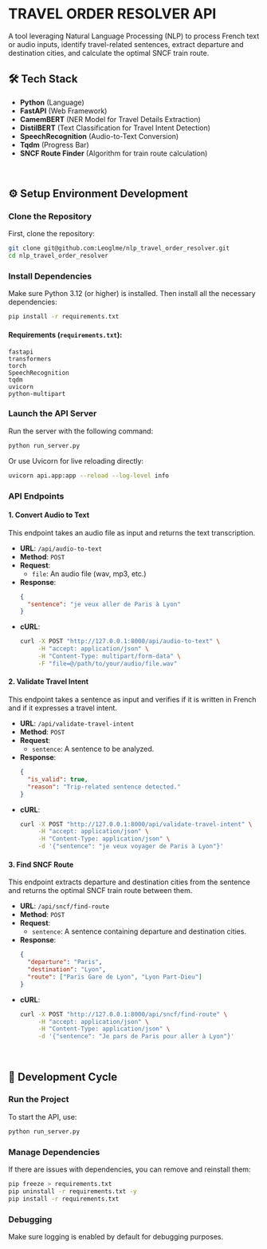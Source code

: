 # TRAVEL ORDER RESOLVER API
A tool leveraging Natural Language Processing (NLP) to process French text or audio inputs, identify travel-related sentences, extract departure and destination cities, and calculate the optimal SNCF train route.

## 🛠 Tech Stack
- **Python** (Language)
- **FastAPI** (Web Framework)
- **CamemBERT** (NER Model for Travel Details Extraction)
- **DistilBERT** (Text Classification for Travel Intent Detection)
- **SpeechRecognition** (Audio-to-Text Conversion)
- **Tqdm** (Progress Bar)
- **SNCF Route Finder** (Algorithm for train route calculation)

<br />

## ⚙️ Setup Environment Development

### Clone the Repository
First, clone the repository:
```bash
git clone git@github.com:Leoglme/nlp_travel_order_resolver.git
cd nlp_travel_order_resolver
```

### Install Dependencies
Make sure Python 3.12 (or higher) is installed. Then install all the necessary dependencies:
```bash
pip install -r requirements.txt
```

#### Requirements (`requirements.txt`):
```
fastapi
transformers
torch
SpeechRecognition
tqdm
uvicorn
python-multipart
```

### Launch the API Server
Run the server with the following command:
```bash
python run_server.py
```

Or use Uvicorn for live reloading directly:

```bash
uvicorn api.app:app --reload --log-level info
```


### API Endpoints

#### 1. **Convert Audio to Text**
This endpoint takes an audio file as input and returns the text transcription.

- **URL**: `/api/audio-to-text`
- **Method**: `POST`
- **Request**:
    - `file`: An audio file (wav, mp3, etc.)
- **Response**:
    ```json
    {
      "sentence": "je veux aller de Paris à Lyon"
    }
    ```
- **cURL**:
    ```bash
    curl -X POST "http://127.0.0.1:8000/api/audio-to-text" \
         -H "accept: application/json" \
         -H "Content-Type: multipart/form-data" \
         -F "file=@/path/to/your/audio/file.wav"
    ```

#### 2. **Validate Travel Intent**
This endpoint takes a sentence as input and verifies if it is written in French and if it expresses a travel intent.

- **URL**: `/api/validate-travel-intent`
- **Method**: `POST`
- **Request**:
    - `sentence`: A sentence to be analyzed.
- **Response**:
    ```json
    {
      "is_valid": true,
      "reason": "Trip-related sentence detected."
    }
    ```
- **cURL**:
    ```bash
    curl -X POST "http://127.0.0.1:8000/api/validate-travel-intent" \
         -H "accept: application/json" \
         -H "Content-Type: application/json" \
         -d '{"sentence": "je veux voyager de Paris à Lyon"}'
    ```

#### 3. **Find SNCF Route**
This endpoint extracts departure and destination cities from the sentence and returns the optimal SNCF train route between them.

- **URL**: `/api/sncf/find-route`
- **Method**: `POST`
- **Request**:
    - `sentence`: A sentence containing departure and destination cities.
- **Response**:
    ```json
    {
      "departure": "Paris",
      "destination": "Lyon",
      "route": ["Paris Gare de Lyon", "Lyon Part-Dieu"]
    }
    ```
- **cURL**:
    ```bash
    curl -X POST "http://127.0.0.1:8000/api/sncf/find-route" \
         -H "accept: application/json" \
         -H "Content-Type: application/json" \
         -d '{"sentence": "Je pars de Paris pour aller à Lyon"}'
    ```

<br />

## 🔄 Development Cycle

### Run the Project
To start the API, use:
```bash
python run_server.py
```

### Manage Dependencies
If there are issues with dependencies, you can remove and reinstall them:
```bash
pip freeze > requirements.txt
pip uninstall -r requirements.txt -y
pip install -r requirements.txt
```

### Debugging
Make sure logging is enabled by default for debugging purposes.